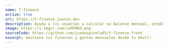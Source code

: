 ```yaml
---
name: T-finance
active: true
url: https://t-finance.juanse.dev
description: Ayuda a los usuarios a calcular su balance mensual, establecer un límite de gastos y hacer un seguimiento para control de sus finanzas. También proporciona estadísticas detalladas sobre los gastos, ayudando a identificar áreas donde pueden ahorrar dinero. En resumen, T-finance es una herramienta para cualquier persona que desee mejorar su bienestar financiero.
image: https://i.imgur.com/ixMYMGd.png
sourceCode: https://github.com/juanespinola05/t-finance-front
excerpt: Gestiona tus finanzas y gastos mensuales desde tu móvil! 
---
```


